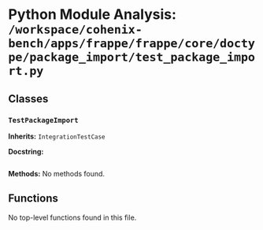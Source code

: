 # Python Module Analysis: `/workspace/cohenix-bench/apps/frappe/frappe/core/doctype/package_import/test_package_import.py`

## Classes

### `TestPackageImport`
**Inherits:** `IntegrationTestCase`


**Docstring:**
```

```

**Methods:**
No methods found.




## Functions

No top-level functions found in this file.
